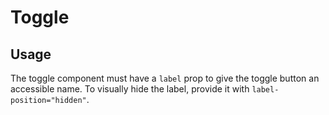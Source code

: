 # Toggle

## Usage

The toggle component must have a `label` prop to give the toggle button an accessible name.
To visually hide the label, provide it with `label-position="hidden"`.
